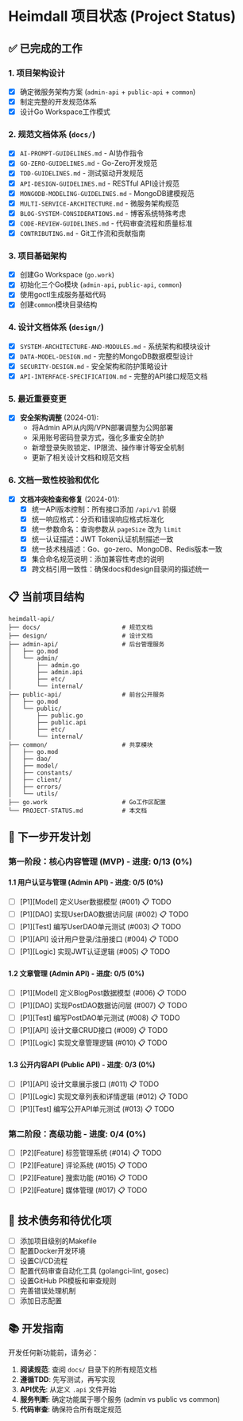 # Heimdall 项目状态 (Project Status)

## ✅ **已完成的工作**

### 1. 项目架构设计
- [x] 确定微服务架构方案 (`admin-api` + `public-api` + `common`)
- [x] 制定完整的开发规范体系
- [x] 设计Go Workspace工作模式

### 2. 规范文档体系 (`docs/`)
- [x] `AI-PROMPT-GUIDELINES.md` - AI协作指令
- [x] `GO-ZERO-GUIDELINES.md` - Go-Zero开发规范
- [x] `TDD-GUIDELINES.md` - 测试驱动开发规范
- [x] `API-DESIGN-GUIDELINES.md` - RESTful API设计规范
- [x] `MONGODB-MODELING-GUIDELINES.md` - MongoDB建模规范
- [x] `MULTI-SERVICE-ARCHITECTURE.md` - 微服务架构规范
- [x] `BLOG-SYSTEM-CONSIDERATIONS.md` - 博客系统特殊考虑
- [x] `CODE-REVIEW-GUIDELINES.md` - 代码审查流程和质量标准
- [x] `CONTRIBUTING.md` - Git工作流和贡献指南

### 3. 项目基础架构
- [x] 创建Go Workspace (`go.work`)
- [x] 初始化三个Go模块 (`admin-api`, `public-api`, `common`)
- [x] 使用goctl生成服务基础代码
- [x] 创建`common`模块目录结构

### 4. 设计文档体系 (`design/`)
- [x] `SYSTEM-ARCHITECTURE-AND-MODULES.md` - 系统架构和模块设计
- [x] `DATA-MODEL-DESIGN.md` - 完整的MongoDB数据模型设计
- [x] `SECURITY-DESIGN.md` - 安全架构和防护策略设计
- [x] `API-INTERFACE-SPECIFICATION.md` - 完整的API接口规范文档

### 5. 最近重要变更
- [x] **安全架构调整** (2024-01): 
  - 将Admin API从内网/VPN部署调整为公网部署
  - 采用账号密码登录方式，强化多重安全防护
  - 新增登录失败锁定、IP限流、操作审计等安全机制
  - 更新了相关设计文档和规范文档

### 6. 文档一致性校验和优化
- [x] **文档冲突检查和修复** (2024-01):
  - [x] 统一API版本控制：所有接口添加 `/api/v1` 前缀
  - [x] 统一响应格式：分页和错误响应格式标准化
  - [x] 统一参数命名：查询参数从 `pageSize` 改为 `limit`
  - [x] 统一认证描述：JWT Token认证机制描述一致
  - [x] 统一技术栈描述：Go、go-zero、MongoDB、Redis版本一致
  - [x] 集合命名规范说明：添加兼容性考虑的说明
  - [x] 跨文档引用一致性：确保docs和design目录间的描述统一

## 📋 **当前项目结构**

```
heimdall-api/
├── docs/                       # 规范文档
├── design/                     # 设计文档
├── admin-api/                  # 后台管理服务
│   ├── go.mod
│   └── admin/
│       ├── admin.go
│       ├── admin.api
│       ├── etc/
│       └── internal/
├── public-api/                 # 前台公开服务
│   ├── go.mod
│   └── public/
│       ├── public.go
│       ├── public.api
│       ├── etc/
│       └── internal/
├── common/                     # 共享模块
│   ├── go.mod
│   ├── dao/
│   ├── model/
│   ├── constants/
│   ├── client/
│   ├── errors/
│   └── utils/
├── go.work                     # Go工作区配置
└── PROJECT-STATUS.md           # 本文档
```

## 🚀 **下一步开发计划**

### 第一阶段：核心内容管理 (MVP) - 进度: 0/13 (0%)

#### 1.1 用户认证与管理 (Admin API) - 进度: 0/5 (0%)
- [ ] [P1][Model] 定义User数据模型 (#001) 📋 TODO
- [ ] [P1][DAO] 实现UserDAO数据访问层 (#002) 📋 TODO
- [ ] [P1][Test] 编写UserDAO单元测试 (#003) 📋 TODO
- [ ] [P1][API] 设计用户登录/注册接口 (#004) 📋 TODO
- [ ] [P1][Logic] 实现JWT认证逻辑 (#005) 📋 TODO

#### 1.2 文章管理 (Admin API) - 进度: 0/5 (0%)
- [ ] [P1][Model] 定义BlogPost数据模型 (#006) 📋 TODO
- [ ] [P1][DAO] 实现PostDAO数据访问层 (#007) 📋 TODO
- [ ] [P1][Test] 编写PostDAO单元测试 (#008) 📋 TODO
- [ ] [P1][API] 设计文章CRUD接口 (#009) 📋 TODO
- [ ] [P1][Logic] 实现文章管理逻辑 (#010) 📋 TODO

#### 1.3 公开内容API (Public API) - 进度: 0/3 (0%)
- [ ] [P1][API] 设计文章展示接口 (#011) 📋 TODO
- [ ] [P1][Logic] 实现文章列表和详情逻辑 (#012) 📋 TODO
- [ ] [P1][Test] 编写公开API单元测试 (#013) 📋 TODO

### 第二阶段：高级功能 - 进度: 0/4 (0%)
- [ ] [P2][Feature] 标签管理系统 (#014) 📋 TODO
- [ ] [P2][Feature] 评论系统 (#015) 📋 TODO
- [ ] [P2][Feature] 搜索功能 (#016) 📋 TODO
- [ ] [P2][Feature] 媒体管理 (#017) 📋 TODO

## 🔧 **技术债务和待优化项**

- [ ] 添加项目级别的Makefile
- [ ] 配置Docker开发环境
- [ ] 设置CI/CD流程
- [ ] 配置代码审查自动化工具 (golangci-lint, gosec)
- [ ] 设置GitHub PR模板和审查规则
- [ ] 完善错误处理机制
- [ ] 添加日志配置

## 📚 **开发指南**

开发任何新功能前，请务必：

1. **阅读规范**: 查阅 `docs/` 目录下的所有规范文档
2. **遵循TDD**: 先写测试，再写实现
3. **API优先**: 从定义 `.api` 文件开始
4. **服务判断**: 确定功能属于哪个服务 (admin vs public vs common)
5. **代码审查**: 确保符合所有既定规范 